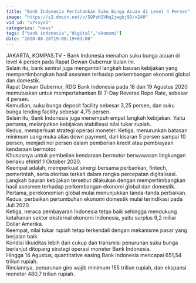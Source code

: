 ```yaml
---
title: "Bank Indonesia Pertahankan Suku Bunga Acuan di Level 4 Persen"
image: "https://s2.dmcdn.net/v/SQPeH1VHq2jwgbj95/x240"
vid_id: "x7vsys1"
categories: "news"
tags: ["bank indonesia","digital","ekonomi"]
date: "2020-08-28T19:00:19+03:00"
---
```

JAKARTA, KOMPAS.TV - Bank Indonesia menahan suku bunga acuan di level 4 persen pada Rapat Dewan Gubernur bulan ini.    <br>Selain itu, bank sentral juga mengambil langkah bauran kebijakan yang mempertimbangkan hasil asesmen terhadap perkembangan ekonomi global dan domestik.   <br>Rapat Dewan Gubernur, RDG Bank Indonesia pada 18 dan 19 Agustus 2020 memutuskan untuk mempertahankan BI 7-Day Reverse Repo Rate, sebesar 4 persen.    <br>Kemudian, suku bunga deposit facility sebesar 3,25 persen, dan suku bunga lending facility sebesar 4,75 persen.   <br>Selain itu, Bank Indonesia juga menempuh empat langkah kebijakan. Yaitu pertama, melanjutkan kebijakan stabilisasi nilai tukar rupiah.    <br>Kedua, memperkuat strategi operasi moneter. Ketiga, menurunkan  batasan minimum uang muka alias down payment, dari kisaran 5 persen sampai 10 persen, menjadi nol persen dalam pemberian kredit atau pembiayaan kendaraan bermotor.    <br>Khususnya untuk pembelian kendaraan bermotor berwawasan lingkungan berlaku efektif 1 Oktober 2020.    <br>Keempat adalah, memperkuat sinergi bersama perbankan, fintech, pemerintah, serta otoritas terkait dalam rangka percepatan digitalisasi.   <br>Langkah bauran kebijakan tersebut dilakukan dengan mempertimbangkan hasil asesmen terhadap perkembangan ekonomi global dan domestik.   <br>Pertama, perekonomian global mulai menunjukkan tanda-tanda perbaikan.    <br>Kedua, perbaikan pertumbuhan ekonomi domestik mulai terindikasi pada Juli 2020.   <br>Ketiga, neraca pembayaran Indonesia tetap baik sehingga mendukung ketahanan sektor eksternal ekonomi Indonesia, yaitu surplus 9,2 miliar Dollar Amerika.   <br>Keempat, nilai tukar rupiah tetap terkendali dengan mekanisme pasar yang berjalan baik.   <br>Kondisi likuiditas lebih dari cukup dan transmisi penurunan suku bunga berlanjut ditopang strategi operasi moneter Bank Indonesia.    <br>Hingga 14 Agustus, quantitative easing Bank Indonesia mencapai 651,54 triliun rupiah.    <br>Rinciannya, penurunan giro wajib minimum 155 triliun rupiah, dan ekspansi moneter 480,7 triliun rupiah.   <br>
